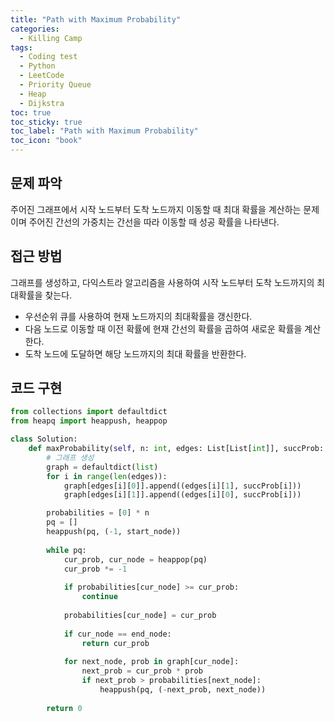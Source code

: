 ```yaml
---
title: "Path with Maximum Probability"
categories:
  - Killing Camp
tags:
  - Coding test
  - Python
  - LeetCode
  - Priority Queue
  - Heap
  - Dijkstra
toc: true
toc_sticky: true
toc_label: "Path with Maximum Probability"
toc_icon: "book"
---
```


## 문제 파악
주어진 그래프에서 시작 노드부터 도착 노드까지 이동할 때 최대 확률을 계산하는 문제이며 주어진 간선의 가중치는 간선을 따라 이동할 때 성공 확률을 나타낸다.

[](https://leetcode.com/problems/path-with-maximum-probability/description/)


## 접근 방법
그래프를 생성하고, 다익스트라 알고리즘을 사용하여 시작 노드부터 도착 노드까지의 최대확률을 찾는다.

- 우선순위 큐를 사용하여 현재 노드까지의 최대확률을 갱신한다.
- 다음 노드로 이동할 때 이전 확률에 현재 간선의 확률을 곱하여 새로운 확률을 계산한다.
- 도착 노드에 도달하면 해당 노드까지의 최대 확률을 반환한다.

## 코드 구현

```python
from collections import defaultdict
from heapq import heappush, heappop

class Solution:
    def maxProbability(self, n: int, edges: List[List[int]], succProb: List[float], start_node: int, end_node: int) -> float:
        # 그래프 생성
        graph = defaultdict(list)
        for i in range(len(edges)):
            graph[edges[i][0]].append((edges[i][1], succProb[i]))
            graph[edges[i][1]].append((edges[i][0], succProb[i]))

        probabilities = [0] * n
        pq = []
        heappush(pq, (-1, start_node))
        
        while pq:
            cur_prob, cur_node = heappop(pq)
            cur_prob *= -1
            
            if probabilities[cur_node] >= cur_prob:
                continue
                
            probabilities[cur_node] = cur_prob
            
            if cur_node == end_node:
                return cur_prob
            
            for next_node, prob in graph[cur_node]:
                next_prob = cur_prob * prob
                if next_prob > probabilities[next_node]:
                    heappush(pq, (-next_prob, next_node))
                    
        return 0
    
```

